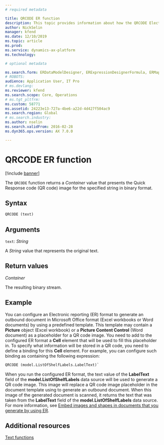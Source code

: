 ```yaml
---
# required metadata

title: QRCODE ER function
description: This topic provides information about how the QRCODE Electronic reporting (ER) function is used.
author: NickSelin
manager: kfend
ms.date: 12/10/2019
ms.topic: article
ms.prod: 
ms.service: dynamics-ax-platform
ms.technology: 

# optional metadata

ms.search.form: ERDataModelDesigner, ERExpressionDesignerFormula, ERMappedFormatDesigner, ERModelMappingDesigner
# ROBOTS: 
audience: Application User, IT Pro
# ms.devlang: 
ms.reviewer: kfend
ms.search.scope: Core, Operations
# ms.tgt_pltfrm: 
ms.custom: 58771
ms.assetid: 24223e13-727a-4be6-a22d-4d427f504ac9
ms.search.region: Global
# ms.search.industry: 
ms.author: nselin
ms.search.validFrom: 2016-02-28
ms.dyn365.ops.version: AX 7.0.0

---
```


# QRCODE ER function

[!include [banner](../includes/banner.md)]

The `QRCODE` function returns a *Container* value that presents the Quick Response code (QR code) image for the specified string in binary format.

## Syntax

```vb
QRCODE (text)
```

## Arguments

`text`: *String*

A *String* value that represents the original text.

## Return values

*Container*

The resulting binary stream.

## Example

You can configure an Electronic reporting (ER) format to generate an outbound document in Microsoft Office format (Excel workbooks or Word documents) by using a predefined template. This template may contain a **Picture** object (Excel workbook) or a **Picture Content Control** (Word document) as a placeholder for a QR code image. You need to add to the configured ER format a **Cell** element that will be used to fill this placeholder in. To specify what information will be stored in a QR code, you need to define a binding for this **Cell** element. For example, you can configure such binding as containing the following expression:

```vb
QRCODE (model.ListOfShelfLabels.LabelText)`
```

When you run the configured ER format, the text value of the **LabelText** field of the **model.ListOfShelfLabels** data source will be used to generate a QR code image. This image will replace a QR code image placeholder in the document template using to generate an outbound document. When this image of the generated document is scanned, it returns the text that was taken from the **LabelText** field of the **model.ListOfShelfLabels** data source. For more information, see [Embed images and shapes in documents that you generate by using ER](electronic-reporting-embed-images-shapes.md).

## Additional resources

[Text functions](er-functions-category-text.md)
